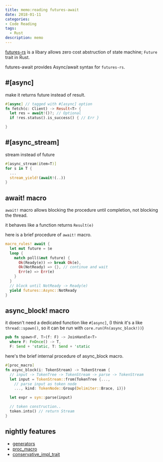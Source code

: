 ```yaml
---
title: memo:reading futures-await
date: 2018-01-11
categories:
- Code Reading
tags:
  - Rust
description: memo
---
```


[futures-rs](https://github.com/alexcrichton/futures-rs) is a libary allows zero cost abstruction of state machine; `Future` trait in Rust.

futures-await provides Async/await syntax for `futures-rs`.


## #[async]
make it returns future instead of result.

```rust
#[async] // tagged with #[async] option
fn fetch(c: Client) -> Result<T> {
  let res = await!()?; // Optional
  if !res.status().is_success() { // Err }

}
```

## #[async_stream]
stream instead of future

```rust
#[async_stream(item=T)]
for s in T {
  ...
  stream_yield!(await!(..))
}
```

## await! macro
`await!` macro allows blocking the procedure until completion, not blocking the thread.

it behaves like a function returns `Result(e)`


here is a brief procedure of `await!` macro.

```rust
macro_rules! await {
  let mut future = $e
  loop {
    match poll(&mut future) {
      Ok(Ready(e)) => break Ok(e),
      Ok(NotReady) => {}, // continue and wait
      Err(e) => Err(e)
    }
  }
  // block until NotReady -> Ready(e)
  yield futures::Async::NotReady
}
```

## async_block! macro
it doesn't need a dedicated function like `#[async]`, (I think it's a like `thread::spawn()`, so it can be run with `core.run(Fn(async_block!))`)

```rust
pub fn spawn<F, T>(f: F) -> JoinHandle<T>
  where F: FnOnce() -> T,
  F: Send + 'static, T: Send + 'static

```

here's the brief internal procedure of async_block macro.

```rust
#[proc_macro]
fn async_block(i: TokenStream) -> TokenStream {
  // input -> TokenTree -> TokenStream -> parse -> TokenStream
  let input = TokenStream::from(TokenTree {...,
    // parse input as token node
    ..., kind: TokenNode::Group(Delimiter::Brace, i)})

  let expr = syn::parse(input)

  // token construction..
  token.into() // return Stream
}
```

## nightly features
- [generators](https://github.com/rust-lang/rust/issues/43122)
- [proc_macro](https://github.com/rust-lang/rust/issues/35896)
- [conservative_impl_trait](https://github.com/rust-lang/rust/issues/42183)

